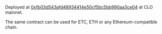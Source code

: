 Deployed at [0xfb03d543afd48934414e50cf5bc5bb990aa3ce04](https://explorer2.callisto.network/addr/0xfb03d543afd48934414e50cf5bc5bb990aa3ce04) at CLO mainnet.

The same contract can be used for ETC, ETH or any Ethereum-compatible chain.
